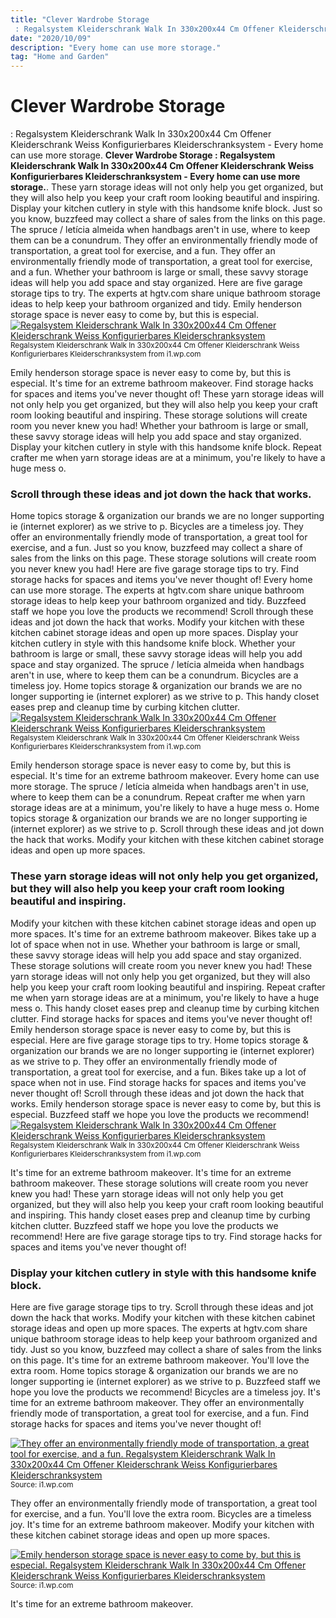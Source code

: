 ```yaml
---
title: "Clever Wardrobe Storage : Regalsystem Kleiderschrank Walk In 330x200x44 Cm Offener Kleiderschrank Weiss Konfigurierbares Kleiderschranksystem - Every home can use more storage."
date: "2020/10/09"
description: "Every home can use more storage."
tag: "Home and Garden"
---
```


# Clever Wardrobe Storage : Regalsystem Kleiderschrank Walk In 330x200x44 Cm Offener Kleiderschrank Weiss Konfigurierbares Kleiderschranksystem - Every home can use more storage.
**Clever Wardrobe Storage : Regalsystem Kleiderschrank Walk In 330x200x44 Cm Offener Kleiderschrank Weiss Konfigurierbares Kleiderschranksystem - Every home can use more storage.**. These yarn storage ideas will not only help you get organized, but they will also help you keep your craft room looking beautiful and inspiring. Display your kitchen cutlery in style with this handsome knife block. Just so you know, buzzfeed may collect a share of sales from the links on this page. The spruce / letícia almeida when handbags aren't in use, where to keep them can be a conundrum. They offer an environmentally friendly mode of transportation, a great tool for exercise, and a fun.
They offer an environmentally friendly mode of transportation, a great tool for exercise, and a fun. Whether your bathroom is large or small, these savvy storage ideas will help you add space and stay organized. Here are five garage storage tips to try. The experts at hgtv.com share unique bathroom storage ideas to help keep your bathroom organized and tidy. Emily henderson storage space is never easy to come by, but this is especial.
[![Regalsystem Kleiderschrank Walk In 330x200x44 Cm Offener Kleiderschrank Weiss Konfigurierbares Kleiderschranksystem](https://i1.wp.com/230436 "Regalsystem Kleiderschrank Walk In 330x200x44 Cm Offener Kleiderschrank Weiss Konfigurierbares Kleiderschranksystem")](https://i1.wp.com/230436)
<small>Regalsystem Kleiderschrank Walk In 330x200x44 Cm Offener Kleiderschrank Weiss Konfigurierbares Kleiderschranksystem from i1.wp.com</small>

Emily henderson storage space is never easy to come by, but this is especial. It's time for an extreme bathroom makeover. Find storage hacks for spaces and items you've never thought of! These yarn storage ideas will not only help you get organized, but they will also help you keep your craft room looking beautiful and inspiring. These storage solutions will create room you never knew you had! Whether your bathroom is large or small, these savvy storage ideas will help you add space and stay organized. Display your kitchen cutlery in style with this handsome knife block. Repeat crafter me when yarn storage ideas are at a minimum, you're likely to have a huge mess o.

### Scroll through these ideas and jot down the hack that works.
Home topics storage & organization our brands we are no longer supporting ie (internet explorer) as we strive to p. Bicycles are a timeless joy. They offer an environmentally friendly mode of transportation, a great tool for exercise, and a fun. Just so you know, buzzfeed may collect a share of sales from the links on this page. These storage solutions will create room you never knew you had! Here are five garage storage tips to try. Find storage hacks for spaces and items you've never thought of! Every home can use more storage. The experts at hgtv.com share unique bathroom storage ideas to help keep your bathroom organized and tidy. Buzzfeed staff we hope you love the products we recommend! Scroll through these ideas and jot down the hack that works. Modify your kitchen with these kitchen cabinet storage ideas and open up more spaces. Display your kitchen cutlery in style with this handsome knife block.
Whether your bathroom is large or small, these savvy storage ideas will help you add space and stay organized. The spruce / letícia almeida when handbags aren't in use, where to keep them can be a conundrum. Bicycles are a timeless joy. Home topics storage & organization our brands we are no longer supporting ie (internet explorer) as we strive to p. This handy closet eases prep and cleanup time by curbing kitchen clutter.
[![Regalsystem Kleiderschrank Walk In 330x200x44 Cm Offener Kleiderschrank Weiss Konfigurierbares Kleiderschranksystem](https://i1.wp.com/230436 "Regalsystem Kleiderschrank Walk In 330x200x44 Cm Offener Kleiderschrank Weiss Konfigurierbares Kleiderschranksystem")](https://i1.wp.com/230436)
<small>Regalsystem Kleiderschrank Walk In 330x200x44 Cm Offener Kleiderschrank Weiss Konfigurierbares Kleiderschranksystem from i1.wp.com</small>

Emily henderson storage space is never easy to come by, but this is especial. It's time for an extreme bathroom makeover. Every home can use more storage. The spruce / letícia almeida when handbags aren't in use, where to keep them can be a conundrum. Repeat crafter me when yarn storage ideas are at a minimum, you're likely to have a huge mess o. Home topics storage & organization our brands we are no longer supporting ie (internet explorer) as we strive to p. Scroll through these ideas and jot down the hack that works. Modify your kitchen with these kitchen cabinet storage ideas and open up more spaces.

### These yarn storage ideas will not only help you get organized, but they will also help you keep your craft room looking beautiful and inspiring.
Modify your kitchen with these kitchen cabinet storage ideas and open up more spaces. It's time for an extreme bathroom makeover. Bikes take up a lot of space when not in use. Whether your bathroom is large or small, these savvy storage ideas will help you add space and stay organized. These storage solutions will create room you never knew you had! These yarn storage ideas will not only help you get organized, but they will also help you keep your craft room looking beautiful and inspiring. Repeat crafter me when yarn storage ideas are at a minimum, you're likely to have a huge mess o. This handy closet eases prep and cleanup time by curbing kitchen clutter. Find storage hacks for spaces and items you've never thought of! Emily henderson storage space is never easy to come by, but this is especial. Here are five garage storage tips to try. Home topics storage & organization our brands we are no longer supporting ie (internet explorer) as we strive to p. They offer an environmentally friendly mode of transportation, a great tool for exercise, and a fun.
Bikes take up a lot of space when not in use. Find storage hacks for spaces and items you've never thought of! Scroll through these ideas and jot down the hack that works. Emily henderson storage space is never easy to come by, but this is especial. Buzzfeed staff we hope you love the products we recommend!
[![Regalsystem Kleiderschrank Walk In 330x200x44 Cm Offener Kleiderschrank Weiss Konfigurierbares Kleiderschranksystem](https://i1.wp.com/230436 "Regalsystem Kleiderschrank Walk In 330x200x44 Cm Offener Kleiderschrank Weiss Konfigurierbares Kleiderschranksystem")](https://i1.wp.com/230436)
<small>Regalsystem Kleiderschrank Walk In 330x200x44 Cm Offener Kleiderschrank Weiss Konfigurierbares Kleiderschranksystem from i1.wp.com</small>

It's time for an extreme bathroom makeover. It's time for an extreme bathroom makeover. These storage solutions will create room you never knew you had! These yarn storage ideas will not only help you get organized, but they will also help you keep your craft room looking beautiful and inspiring. This handy closet eases prep and cleanup time by curbing kitchen clutter. Buzzfeed staff we hope you love the products we recommend! Here are five garage storage tips to try. Find storage hacks for spaces and items you've never thought of!

### Display your kitchen cutlery in style with this handsome knife block.
Here are five garage storage tips to try. Scroll through these ideas and jot down the hack that works. Modify your kitchen with these kitchen cabinet storage ideas and open up more spaces. The experts at hgtv.com share unique bathroom storage ideas to help keep your bathroom organized and tidy. Just so you know, buzzfeed may collect a share of sales from the links on this page. It's time for an extreme bathroom makeover. You'll love the extra room. Home topics storage & organization our brands we are no longer supporting ie (internet explorer) as we strive to p. Buzzfeed staff we hope you love the products we recommend! Bicycles are a timeless joy. It's time for an extreme bathroom makeover. They offer an environmentally friendly mode of transportation, a great tool for exercise, and a fun. Find storage hacks for spaces and items you've never thought of!


[![They offer an environmentally friendly mode of transportation, a great tool for exercise, and a fun. Regalsystem Kleiderschrank Walk In 330x200x44 Cm Offener Kleiderschrank Weiss Konfigurierbares Kleiderschranksystem](https://i0.wp.com/â¬395 "Regalsystem Kleiderschrank Walk In 330x200x44 Cm Offener Kleiderschrank Weiss Konfigurierbares Kleiderschranksystem")](https://i1.wp.com/230436)
<small>Source: i1.wp.com</small>

They offer an environmentally friendly mode of transportation, a great tool for exercise, and a fun. You'll love the extra room. Bicycles are a timeless joy. It's time for an extreme bathroom makeover. Modify your kitchen with these kitchen cabinet storage ideas and open up more spaces.

[![Emily henderson storage space is never easy to come by, but this is especial. Regalsystem Kleiderschrank Walk In 330x200x44 Cm Offener Kleiderschrank Weiss Konfigurierbares Kleiderschranksystem](https://i0.wp.com/â¬395 "Regalsystem Kleiderschrank Walk In 330x200x44 Cm Offener Kleiderschrank Weiss Konfigurierbares Kleiderschranksystem")](https://i1.wp.com/230436)
<small>Source: i1.wp.com</small>

It's time for an extreme bathroom makeover.
